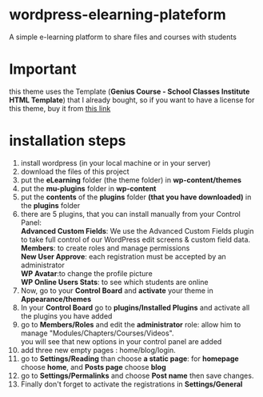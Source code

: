 # wordpress-elearning-plateform
A simple e-learning platform to share files and courses with students 
# Important

this theme uses the Template (**Genius Course - School Classes Institute HTML Template**)  that I already bought, so if you want to have a license for this theme, buy it from [this link](https://themeforest.net/item/genius-course-learning-course-html-template/21984716)   

# installation steps

 1. install wordpress (in your local machine or in your server)
 2. download the files of this project
 3. put the **eLearning** folder (the theme folder) in **wp-content/themes**
 4. put the **mu-plugins** folder in **wp-content**
 5. put the **contents** of the **plugins** folder **(that you have downloaded)** in the **plugins** folder
 6. there are 5 plugins, that you can install manually from your Control Panel:<br>
**Advanced Custom Fields**: We use the Advanced Custom Fields plugin to take full control of our WordPress edit screens & custom field data.<br>
 **Members**: to create roles and manage permissions <br>
**New User Approve**:  each registration must be accepted by an administrator <br>
**WP Avatar**:to change the profile picture<br>
**WP Online Users Stats**: to see which students are online <br>
7. Now, go to your **Control Board** and **activate** your theme in **Appearance/themes**
 8. In your **Control Board** go to **plugins/Installed Plugins** and activate all the plugins you have added
 9. go to **Members/Roles** and edit the **administrator** role:
 allow him to manage "Modules/Chapters/Courses/Videos".<br>
 you will see that new options in your control panel are added
 10. add three new empty pages : home/blog/login.
 11. go to **Settings/Reading** than choose **a static page**:
 for **homepage** choose **home**, and **Posts page** choose **blog**
 12. go to **Settings/Permalinks** and choose **Post name** then save changes.
 13. Finally don't forget to activate the registrations in **Settings/General**
 
 

